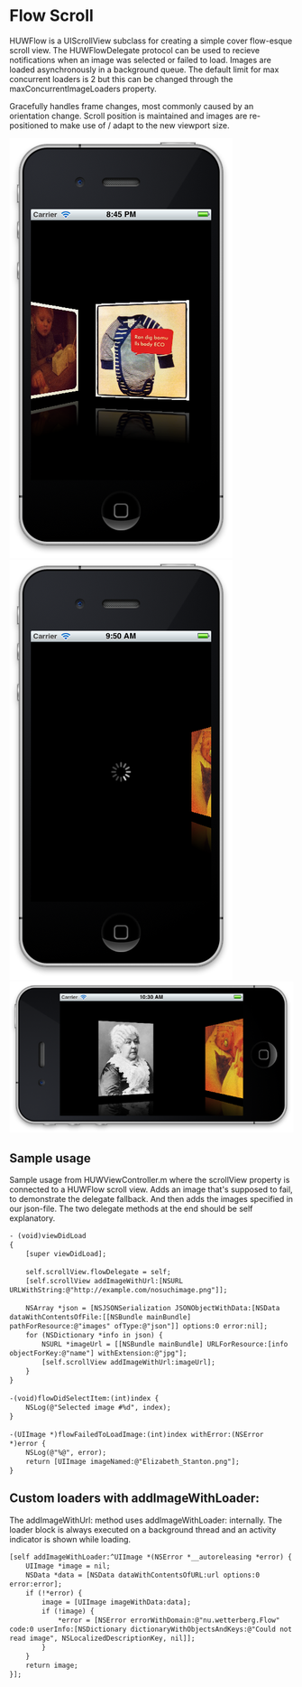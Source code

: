 Flow Scroll
==================

HUWFlow is a UIScrollView subclass for creating a simple cover flow-esque scroll view. The HUWFlowDelegate protocol can be used to recieve notifications when an image was selected or failed to load. Images are loaded asynchronously in a background queue. The default limit for max concurrent loaders is 2 but this can be changed through the maxConcurrentImageLoaders property.

Gracefully handles frame changes, most commonly caused by an orientation change. Scroll position is maintained and images are re-positioned to make use of / adapt to the new viewport size.

![Screen shot](https://github.com/hugowetterberg/FlowScroll/raw/master/pictures/screen.png "The view in action")
![Screen shot of activity indicator](https://github.com/hugowetterberg/FlowScroll/raw/master/pictures/screen-loading.png "Activity indicator when loading")
![Screen shot of the view in landscape orientation](https://github.com/hugowetterberg/FlowScroll/raw/master/pictures/screen-landscape.png "Landscape orientation")


Sample usage
--------------------

Sample usage from HUWViewController.m where the scrollView property is connected to a HUWFlow scroll view. Adds an image that's supposed to fail, to demonstrate the delegate fallback. And then adds the images specified in our json-file. The two delegate methods at the end should be self explanatory.

    - (void)viewDidLoad
    {
        [super viewDidLoad];

        self.scrollView.flowDelegate = self;
        [self.scrollView addImageWithUrl:[NSURL URLWithString:@"http://example.com/nosuchimage.png"]];

        NSArray *json = [NSJSONSerialization JSONObjectWithData:[NSData dataWithContentsOfFile:[[NSBundle mainBundle] pathForResource:@"images" ofType:@"json"]] options:0 error:nil];
        for (NSDictionary *info in json) {
            NSURL *imageUrl = [[NSBundle mainBundle] URLForResource:[info objectForKey:@"name"] withExtension:@"jpg"];
            [self.scrollView addImageWithUrl:imageUrl];
        }
    }

    -(void)flowDidSelectItem:(int)index {
        NSLog(@"Selected image #%d", index);
    }

    -(UIImage *)flowFailedToLoadImage:(int)index withError:(NSError *)error {
        NSLog(@"%@", error);
        return [UIImage imageNamed:@"Elizabeth_Stanton.png"];
    }

Custom loaders with addImageWithLoader:
-------------------------------------------

The addImageWithUrl: method uses addImageWithLoader: internally. The loader block is always executed on a background thread and an activity indicator is shown while loading.

    [self addImageWithLoader:^UIImage *(NSError *__autoreleasing *error) {
        UIImage *image = nil;
        NSData *data = [NSData dataWithContentsOfURL:url options:0 error:error];
        if (!*error) {
            image = [UIImage imageWithData:data];
            if (!image) {
                *error = [NSError errorWithDomain:@"nu.wetterberg.Flow" code:0 userInfo:[NSDictionary dictionaryWithObjectsAndKeys:@"Could not read image", NSLocalizedDescriptionKey, nil]];
            }
        }
        return image;
    }];
